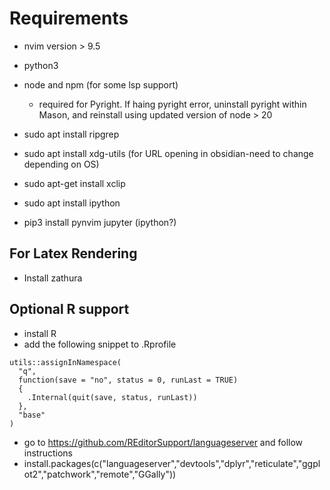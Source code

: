 # Requirements
- nvim version > 9.5
- python3
- node and npm (for some lsp support)
  - required for Pyright. If haing pyright error, uninstall pyright within Mason, and reinstall using updated version of node > 20 
- sudo apt install ripgrep
- sudo apt install xdg-utils (for URL opening in obsidian-need to change depending on OS)
- sudo apt-get install xclip
- sudo apt install ipython

- pip3 install pynvim jupyter (ipython?)

## For Latex Rendering
- Install zathura

## Optional R support
- install R
- add the following snippet to .Rprofile
```
utils::assignInNamespace(
  "q", 
  function(save = "no", status = 0, runLast = TRUE) 
  {
    .Internal(quit(save, status, runLast))
  }, 
  "base"
)
```
- go to https://github.com/REditorSupport/languageserver and follow instructions
- install.packages(c("languageserver","devtools","dplyr","reticulate","ggplot2","patchwork","remote","GGally"))
